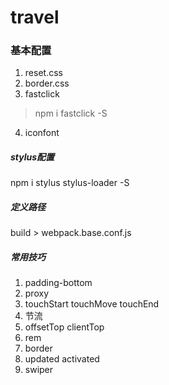 # travel

### 基本配置
1. reset.css
2. border.css
3. fastclick
> npm i fastclick -S

4. iconfont

##### stylus配置
npm i stylus stylus-loader -S
##### 定义路径
build > webpack.base.conf.js
##### 常用技巧
1. padding-bottom
2. proxy
3. touchStart touchMove touchEnd
4. 节流
5. offsetTop clientTop
6. rem
7. border
8. updated activated
9. swiper